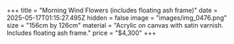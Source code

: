 +++
title = "Morning Wind Flowers (includes floating ash frame)"
date = 2025-05-17T01:15:27.495Z
hidden = false
image = "images/img_0476.png"
size = "156cm by 126cm"
material = "Acrylic on canvas with satin varnish. Includes floating ash frame."
price = "$4,300"
+++
